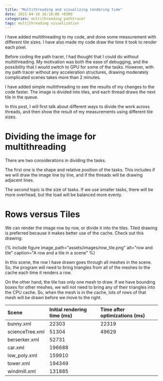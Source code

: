 ```yaml
---
title: "Multithreading and visualizing rendering time"
date: 2021-04-16 16:10:00 +0300
categories: multithreading pathtracer
tags: multithreading visualization
---
```


I have added multithreading to my code, and done some measurement with different
tile sizes. I have also made my code draw the time it took to render each pixel.

<!--more-->

Before coding the path tracer, I had thought that I could do without multithreading.
My motivation was both the ease of debugging, and the possibility that I would switch
to GPU for some of the tasks. However, with my path tracer without any acceleration
structures, drawing moderately complicated scenes takes more than 2 minutes.

I have added simple multithreading to see the results of my changes to the code
faster. The image is divided into tiles, and each thread draws the next tile in
the queue.

In this post, I will first talk about different ways to divide the work across
threads, and then show the result of my measurements using different tile sizes.

# Dividing the image for multithreading

There are two considerations in dividing the tasks.

The first one is the shape and
relative position of the tasks. This includes if we will draw the image line by
line, and if the threads will be drawing adjacent lines.

The second topic is the size of tasks. If we use smaller tasks, there will be more 
overhead, but the load will be balanced more evenly.

# Rows versus Tiles

We can render the image row by row, or divide it into the tiles. Tiled drawing is
preferred because it makes better use of the cache. Check out this drawing:

{% include figure image_path="assets/images/row_tile.png" alt="row and tile" caption="A row and a tile in a scene" %}

In this scene, the row I have drawn goes through all meshes in the scene. So, the
program will need to bring triangles from all of the meshes to the cache each time
it renders a row.

On the other hand, the tile has only one mesh to draw. If we have bounding boxes
for other meshes, we will not need to bring any of their triangles into the CPU cache.
So, when the mesh is in the cache, lots of rows of that mesh will be drawn before
we move to the right.




| Scene           | Initial rendering time (ms) | Time after optimizations (ms) |
| :-------------- | :-------------------------- | :---------------------------- |
| bunny.xml       | 22303                       | 22319                         |
| scienceTree.xml | 51304                       | 49629                         |
| berserker.xml   | 52731                       |                               |
| car.xml         | 196688                      |                               |
| low_poly.xml    | 159910                      |                               |
| tower.xml       | 194349                      |                               |
| windmill.xml    | 131885                      |                               |